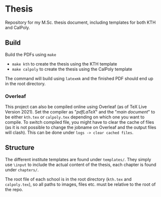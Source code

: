# Thesis
Repository for my M.Sc. thesis document, including templates for both KTH and CalPoly.

## Build
Build the PDFs using `make`
- `make kth` to create the thesis using the KTH template
- `make calpoly` to create the thesis using the CalPoly template

The command will build using `latexmk` and the finished PDF should end up in the root directory.

### Overleaf
This project can also be compiled online using Overleaf (as of TeX Live Version 2021). Set the compiler as "*pdfLaTeX*" and the "*main document*" to be either `kth.tex` or `calpoly.tex` depending on which one you want to compile. To switch compiled file, you might have to clear the cache of files (as it is not possible to change the jobname on Overleaf and the output files will clash). This can be done under `logs -> clear cached files`.

## Structure
The different institute templates are found under `templates/`. They simply use `\input` to include the actual content of the thesis, each chapter is found under `chapters/`. 

The root file of each school is in the root directory (`kth.tex` and `calpoly.tex`), so all paths to images, files etc. must be relative to the root of the repo. 